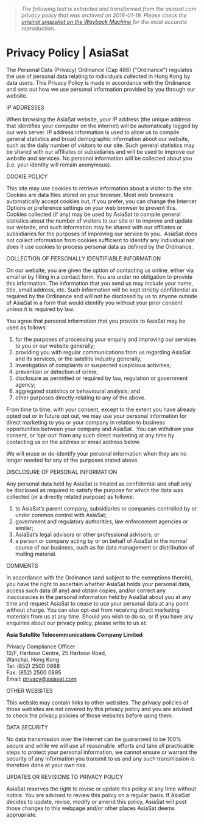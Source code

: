 > *The following text is extracted and transformed from the asiasat.com privacy policy that was archived on 2018-01-19. Please check the [original snapshot on the Wayback Machine](https://web.archive.org/web/20180119164658id_/https%3A//asiasat.com/privacy-policy) for the most accurate reproduction.*

# Privacy Policy | AsiaSat

The Personal Data (Privacy) Ordinance (Cap 486) ("Ordinance") regulates the use of personal data relating to individuals collected in Hong Kong by data users. This Privacy Policy is made in accordance with the Ordinance and sets out how we use personal information provided by you through our website.

IP ADDRESSES

When browsing the AsiaSat website, your IP address (the unique address that identifies your computer on the internet) will be automatically logged by our web server. IP address information is used to allow us to compile general statistics and broad demographic information about our website, such as the daily number of visitors to our site. Such general statistics may be shared with our affiliates or subsidiaries and will be used to improve our website and services. No personal information will be collected about you (i.e. your identity will remain anonymous).

COOKIE POLICY

This site may use cookies to retrieve information about a visitor to the site. Cookies are data files stored on your browser. Most web browsers automatically accept cookies but, if you prefer, you can change the Internet Options or preference settings on your web browser to prevent this. Cookies collected (if any) may be used by AsiaSat to compile general statistics about the number of visitors to our site or to improve and update our website, and such information may be shared with our affiliates or subsidiaries for the purposes of improving our service to you.  AsiaSat does not collect information from cookies sufficient to identify any individual nor does it use cookies to process personal data as defined by the Ordinance.

COLLECTION OF PERSONALLY IDENTIFIABLE INFORMATION

On our website, you are given the option of contacting us online, either via email or by filling in a contact form. You are under no obligation to provide this information. The information that you send us may include your name, title, email address, etc. Such information will be kept strictly confidential as required by the Ordinance and will not be disclosed by us to anyone outside of AsiaSat in a form that would identify you without your prior consent unless it is required by law.

You agree that personal information that you provide to AsiaSat may be used as follows:

  1. for the purposes of processing your enquiry and improving our services to you or our website generally;
  2. providing you with regular communications from us regarding AsiaSat and its services, or the satellite industry generally;
  3. investigation of complaints or suspected suspicious activities;
  4. prevention or detection of crime;
  5. disclosure as permitted or required by law, regulation or government agency;
  6. aggregated statistics or behavioural analysis; and
  7. other purposes directly relating to any of the above.



From time to time, with your consent, except to the extent you have already opted out or in future opt out, we may use your personal information for direct marketing to you or your company in relation to business opportunities between your company and AsiaSat.  You can withdraw your consent, or ‘opt-out’ from any such direct marketing at any time by contacting us on the address or email address below.

We will erase or de-identify your personal information when they are no longer needed for any of the purposes stated above.

DISCLOSURE OF PERSONAL INFORMATION

Any personal data held by AsiaSat is treated as confidential and shall only be disclosed as required to satisfy the purpose for which the data was collected (or a directly related purpose) as follows:

  1. to AsiaSat’s parent company, subsidiaries or companies controlled by or under common control with AsiaSat;
  2. government and regulatory authorities, law enforcement agencies or similar;
  3. AsiaSat’s legal advisors or other professional advisors; or
  4. a person or company acting by or on behalf of AsiaSat in the normal course of our business, such as for data management or distribution of mailing material.



COMMENTS

In accordance with the Ordinance (and subject to the exemptions therein), you have the right to ascertain whether AsiaSat holds your personal data, access such data (if any) and obtain copies, and/or correct any inaccuracies in the personal information held by AsiaSat about you at any time and request AsiaSat to cease to use your personal data at any point without charge. You can also opt-out from receiving direct marketing materials from us at any time. Should you wish to do so, or if you have any enquiries about our privacy policy, please write to us at:

**Asia Satellite Telecommunications Company Limited**

Privacy Compliance Officer  
12/F, Harbour Centre, 25 Harbour Road,  
Wanchai, Hong Kong  
Tel: (852) 2500 0888  
Fax: (852) 2500 0895  
Email: [privacy@asiasat.com](mailto:as-mkt@asiasat.com)

OTHER WEBSITES

This website may contain links to other websites. The privacy policies of those websites are not covered by this privacy policy and you are advised to check the privacy policies of those websites before using them.

DATA SECURITY

No data transmission over the Internet can be guaranteed to be 100% secure and while we will use all reasonable  efforts and take all practicable steps to protect your personal information, we cannot ensure or warrant the security of any information you transmit to us and any such transmission is therefore done at your own risk.

UPDATES OR REVISIONS TO PRIVACY POLICY

AsiaSat reserves the right to revise or update this policy at any time without notice. You are advised to review this policy on a regular basis. If AsiaSat decides to update, revise, modify or amend this policy, AsiaSat will post those changes to this webpage and/or other places AsiaSat deems appropriate.
